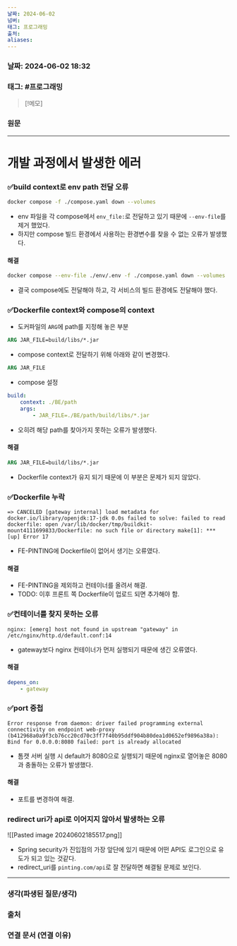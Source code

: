 ```yaml
---
날짜: 2024-06-02
넘버: 
태그: 프로그래밍
출처: 
aliases:
---
```

### 날짜:  2024-06-02 18:32

### 태그: #프로그래밍 

>[!메모]
>

### 원문
---
# 개발 과정에서 발생한 에러
### ✅build context로 env path 전달 오류
```sh
docker compose -f ./compose.yaml down --volumes
```
- env 파일을 각 compose에서 `env_file:`로 전달하고 있기 때문에 `--env-file`를 제거 했었다.
- 하지만 compose 빌드 환경에서 사용하는 환경변수를 찾을 수 없는 오류가 발생했다.
#### 해결
```sh
docker compose --env-file ./env/.env -f ./compose.yaml down --volumes
```
- 결국 compose에도 전달해야 하고, 각 서비스의 빌드 환경에도 전달해야 했다.

### ✅Dockerfile context와 compose의 context
- 도커파일의 `ARG`에 path를 지정해 놓은 부분
```dockerfile
ARG JAR_FILE=build/libs/*.jar
```
- compose context로 전달하기 위해 아래와 같이 변경했다.
```dockerfile title:Dockerfile
ARG JAR_FILE
```
- compose 설정
```yaml title:compose.yaml
build:
	context: ./BE/path
	args:
		- JAR_FILE=./BE/path/build/libs/*.jar
```
- 오히려 해당 path를 찾아가지 못하는 오류가 발생했다.
#### 해결
```Dockerfile
ARG JAR_FILE=build/libs/*.jar
```
- Dockerfile context가 유지 되기 때문에 이 부분은 문제가 되지 않았다.
### ✅Dockerfile 누락
```error
=> CANCELED [gateway internal] load metadata for docker.io/library/openjdk:17-jdk 0.0s failed to solve: failed to read dockerfile: open /var/lib/docker/tmp/buildkit-mount4111699833/Dockerfile: no such file or directory make[1]: *** [up] Error 17
```
- FE-PINTING에 Dockerfile이 없어서 생기는 오류였다.
#### 해결
- FE-PINTING을 제외하고 컨테이너를 올려서 해결.
- TODO: 이후 프론트 쪽 Dockerfile이 업로드 되면 추가해야 함.
### ✅컨테이너를 찾지 못하는 오류
```
nginx: [emerg] host not found in upstream "gateway" in /etc/nginx/http.d/default.conf:14
```
- gateway보다 nginx 컨테이너가 먼저 실행되기 때문에 생긴 오류였다.
#### 해결
```yaml
depens_on: 
	- gateway
```
### ✅port 중첩
```error
Error response from daemon: driver failed programming external connectivity on endpoint web-proxy (b412968a0a9f3cb76cc20cd70c3ff7f40b95ddf904b80dea1d0652ef9896a38a): Bind for 0.0.0.0:8080 failed: port is already allocated
```
- 톰캣 서버 실행 시 default가 8080으로 실행되기 때문에 nginx로 열어놓은 8080과 충돌하는 오류가 발생했다.
#### 해결
- 포트를 변경하여 해결.
### redirect uri가 api로 이어지지 않아서 발생하는 오류
![[Pasted image 20240602185517.png]]
- Spring security가 진입점의 가장 앞단에 있기 때문에 어떤 API도 로그인으로 유도가 되고 있는 것같다.
- redirect_uri를 `pinting.com/api`로 잘 전달하면 해결될 문제로 보인다.
---
### 생각(파생된 질문/생각)

### 출처

### 연결 문서 (연결 이유)
